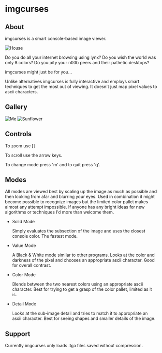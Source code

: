 imgcurses
=========

About
-----

imgcurses is a smart console-based image viewer.

![House](https://github.com/orangeduck/imgcurses/raw/master/gallery/house.png)

Do you do all your internet browsing using lynx?
Do you wish the world was only 8 colors?
Do you pity your n00b peers and their pathetic desktops?

imgcurses might just be for you...

Unlike alternatives imgcurses is fully interactive and employs smart techniques to get the most out of viewing. It doesn't just map pixel values to ascii characters.

Gallery
-------

![Me](https://github.com/orangeduck/imgcurses/raw/master/gallery/me.png)
![Sunflower](https://github.com/orangeduck/imgcurses/raw/master/gallery/sunflower.png)

Controls
--------

To zoom use []

To scroll use the arrow keys.

To change mode press 'm' and to quit press 'q'.


Modes
-----

All modes are viewed best by scaling up the image as much as possible and then looking from afar and blurring your eyes. Used in combination it might become possible to recognize images but the limited color pallet makes almost any attempt impossible. If anyone has any bright ideas for new algorithms or techniques I'd more than welcome them.

* Solid Mode

  Simply evaluates the subsection of the image and uses the closest console color. The fastest mode.
  
* Value Mode
  
  A Black & White mode similar to other programs. Looks at the color and darkness of the pixel and chooses an appropriate ascii character. Good for overall contrast.
  
* Color Mode
  
  Blends between the two nearest colors using an appropriate ascii character. Best for trying to get a grasp of the color pallet, limited as it is.
  
* Detail Mode

  Looks at the sub-image detail and tries to match it to appropriate an ascii character. Best for seeing shapes and smaller details of the image.
  
Support
-------

Currently imgcurses only loads .tga files saved without compression.

